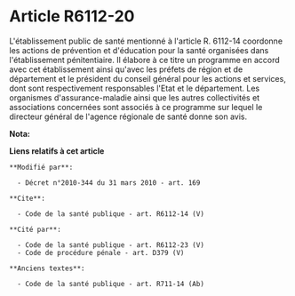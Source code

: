 # Article R6112-20

L'établissement public de santé mentionné à l'article R. 6112-14 coordonne les actions de prévention et d'éducation pour la
santé organisées dans l'établissement pénitentiaire. Il élabore à ce titre un programme en accord avec cet établissement
ainsi qu'avec les préfets de région et de département et le président du conseil général pour les actions et services, dont
sont respectivement responsables l'Etat et le département. Les organismes d'assurance-maladie ainsi que les autres
collectivités et associations concernées sont associés à ce programme sur lequel le directeur général de l'agence régionale
de santé donne son avis.

**Nota:**



**Liens relatifs à cet article**

	**Modifié par**:

	  - Décret n°2010-344 du 31 mars 2010 - art. 169

	**Cite**:

	  - Code de la santé publique - art. R6112-14 (V)

	**Cité par**:

	  - Code de la santé publique - art. R6112-23 (V)
	  - Code de procédure pénale - art. D379 (V)

	**Anciens textes**:

	  - Code de la santé publique - art. R711-14 (Ab)
